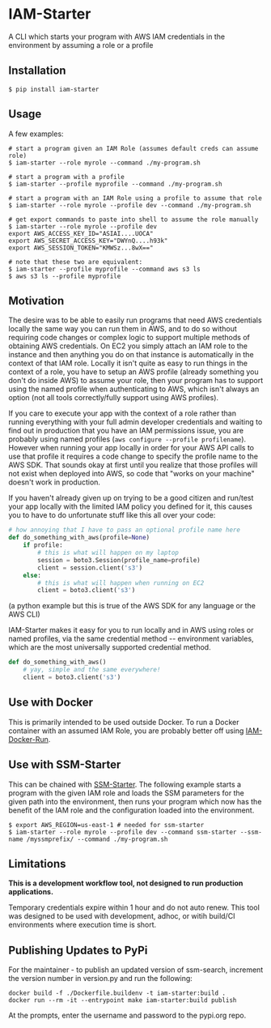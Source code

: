 # IAM-Starter

A CLI which starts your program with AWS IAM credentials in the environment by assuming a role or a profile

## Installation

```shell
$ pip install iam-starter
```

## Usage

A few examples:

```shell
# start a program given an IAM Role (assumes default creds can assume role)
$ iam-starter --role myrole --command ./my-program.sh

# start a program with a profile
$ iam-starter --profile myprofile --command ./my-program.sh

# start a program with an IAM Role using a profile to assume that role
$ iam-starter --role myrole --profile dev --command ./my-program.sh

# get export commands to paste into shell to assume the role manually
$ iam-starter --role myrole --profile dev
export AWS_ACCESS_KEY_ID="ASIAI....UOCA"
export AWS_SECRET_ACCESS_KEY="DWYnQ....h93k"
export AWS_SESSION_TOKEN="KMWSz...8wX=="

# note that these two are equivalent:
$ iam-starter --profile myprofile --command aws s3 ls
$ aws s3 ls --profile myprofile
```

## Motivation

The desire was to be able to easily run programs that need AWS credentials locally the same way you can run them in AWS, and to do so without requiring code changes or complex logic to support multiple methods of obtaining AWS credentials.  On EC2 you simply attach an IAM role to the instance and then anything you do on that instance is automatically in the context of that IAM role.  Locally it isn't quite as easy to run things in the context of a role, you have to setup an AWS profile (already something you don't do inside AWS) to assume your role, then your program has to support using the named profile when authenticating to AWS, which isn't always an option (not all tools correctly/fully support using AWS profiles).

If you care to execute your app with the context of a role rather than running everything with your full admin developer credentials and waiting to find out in production that you have an IAM permissions issue, you are probably using named profiles (`aws configure --profile profilename`).  However when running your app locally in order for your AWS API calls to use that profile it requires a code change to specify the profile name to the AWS SDK.  That sounds okay at first until you realize that those profiles will not exist when deployed into AWS, so code that "works on your machine" doesn't work in production.

If you haven't already given up on trying to be a good citizen and run/test your app locally with the limited IAM policy you defined for it, this causes you to have to do unfortunate stuff like this all over your code:

```python
# how annoying that I have to pass an optional profile name here
def do_something_with_aws(profile=None)
    if profile:
        # this is what will happen on my laptop
        session = boto3.Session(profile_name=profile)
        client = session.client('s3')
    else:
        # this is what will happen when running on EC2
        client = boto3.client('s3')
```
(a python example but this is true of the AWS SDK for any language or the AWS CLI)

IAM-Starter makes it easy for you to run locally and in AWS using roles or named profiles, via the same credential method -- environment variables, which are the most universally supported credential method.

```python
def do_something_with_aws()
    # yay, simple and the same everywhere!
    client = boto3.client('s3')
```

## Use with Docker

This is primarily intended to be used outside Docker.  To run a Docker container with an assumed IAM Role, you are probably better off using [IAM-Docker-Run](https://github.com/billtrust/iam-docker-run).

## Use with SSM-Starter

This can be chained with [SSM-Starter](https://github.com/billtrust/ssm-starter).  The following example starts a program with the given IAM role and loads the SSM parameters for the given path into the environment, then runs your program which now has the benefit of the IAM role and the configuration loaded into the environment.

```shell
$ export AWS_REGION=us-east-1 # needed for ssm-starter
$ iam-starter --role myrole --profile dev --command ssm-starter --ssm-name /myssmprefix/ --command ./my-program.sh
```

## Limitations

**This is a development workflow tool, not designed to run production applications.**

Temporary credentials expire within 1 hour and do not auto renew.  This tool was designed to be used with development, adhoc, or witih build/CI environments where execution time is short.

## Publishing Updates to PyPi

For the maintainer - to publish an updated version of ssm-search, increment the version number in version.py and run the following:

```shell
docker build -f ./Dockerfile.buildenv -t iam-starter:build .
docker run --rm -it --entrypoint make iam-starter:build publish
```

At the prompts, enter the username and password to the pypi.org repo.
